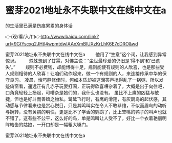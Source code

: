 # 蜜芽2021地址永不失联中文在线中文在a
的生活里已满是伤痕累累的身体话

👉/观/看/入/口👉http://www.baidu.com/link?url=9GtYscxq2JHtl4wpmtdwIAAxXmBlUXzKrLhK6E7cDRO&wd

蜜芽2021地址永不失联中文在线中文在a	　　他用了“生意”这个词，让我感到异常惊讶。
　　蛛蛛想到了甘霖，对佛主说：“尘世最珍爱的仍旧是‘得不到’和‘已遗失’。”
　　规则不必费钱，却能博得十足，规则能使有规则的人欣喜，也是那些受人规则相待的人欣喜！让咱们动作起来，做一个有规则的人，来连接传承中华的保守良习。
凌晨，恰巧静修佳时，何如本质却被这滴答声搅得乱了一锅粥，所以发迹倚窗看，遥远正有几赤子玩耍打闹，正玩得欣喜嘈杂着了，大概是出于向往吧，口角竟轻轻上扬起，可嘈杂是她们的，我什么也没有。
虽比不上鹰的凶猛与敏捷，但也是好斗而善嬉之物私。鹭鸶飞行时，有鹰的滑翔，有灰鹊鸟的起伏感，其动感与节律看来也是赏心悦目，只是其鸣叫实在令人不敢恭维，不似画眉鸟的动听与婉转，没有黄鹂的明快，更是比不了学舌的鹦鹉了，比上笨嘴的鸭子的叫声也就不错了。这有些不公平，这么好的鸟，单是鸣叫让人受不了，好比一个衣着艳丽明眸皓齿的姑娘，一开口却是一幅粗大嗓门。

蜜芽2021地址永不失联中文在线中文在a

